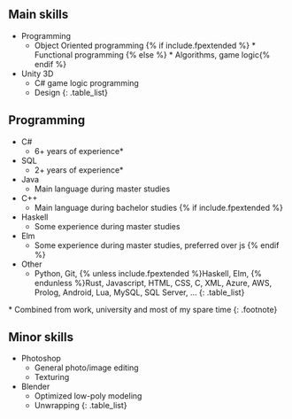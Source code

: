 <div class="nobreak" markdown="1">

## Main skills

* Programming
  * Object Oriented programming
{% if include.fpextended 
%}  * Functional programming
{% else 
%}  * Algorithms, game logic{% endif %}
* Unity 3D
  * C# game logic programming
  * Design
{: .table_list}

</div>

<div class="nobreak" markdown="1">

## Programming

* C#
  * 6+ years of experience*
* SQL
  * 2+ years of experience*
* Java
  * Main language during master studies
* C++
  * Main language during bachelor studies
{% if include.fpextended %}
* Haskell
  * Some experience during master studies
* Elm
  * Some experience during master studies, preferred over js
{% endif %}
* Other
  * Python, Git, {% unless include.fpextended %}Haskell, Elm, {% endunless %}Rust, Javascript, HTML, CSS, C, XML, Azure, AWS, Prolog, Android, Lua, MySQL, SQL Server, ...
{: .table_list}

\* Combined from work, university and most of my spare time
{: .footnote}

</div>

<div class="nobreak" markdown="1">

## Minor skills

* Photoshop
  * General photo/image editing
  * Texturing
* Blender
  * Optimized low-poly modeling
  * Unwrapping
{: .table_list}

</div>
